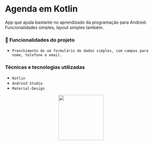 # Agenda em Kotlin
App que ajuda bastante no aprendizado da programação para Android. Funcionalidades simples, layout simples também.
<br/>

### 🔨 Funcionalidades do projeto
- ``Prenchimento de um formulário de dados simples, com campos para nome, telefone e email.``

### Técnicas e tecnologias utilizadas

- ``Kotlin``
- ``Android Studio``
- ``Material-Design``

<div align="center">
<img src="http://img.shields.io/static/v1?label=STATUS&message=CONCLUIDO&color=GREEN&style=for-the-badge" width="150" hight="150"/>
</div>
